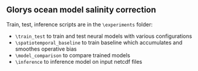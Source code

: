 ## Glorys ocean model salinity correction 
Train, test, inference scripts are in the `\experiments` folder:

- `\train_test` to train and test neural models with various configurations
- `\spatiotemporal_baseline` to train baseline which accumulates and smoothes operative bias
- `\model_comparison` to compare trained models
- `\inference` to inference model on input netcdf files
